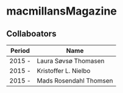# macmillansMagazine

## Collaboators <br/>
Period  | Name
------------- | -------------
2015 -  | Laura Søvsø Thomasen
2015 -  | Kristoffer L. Nielbo
2015 -  | Mads Rosendahl Thomsen
